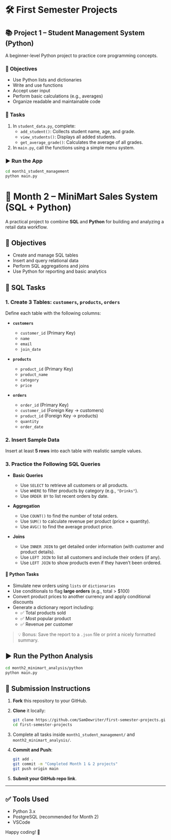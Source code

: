 # 🛠️ First Semester Projects

## 📚 Project 1 – Student Management System (Python)

A beginner-level Python project to practice core programming concepts.

### 🎯 Objectives

- Use Python lists and dictionaries
- Write and use functions
- Accept user input
- Perform basic calculations (e.g., averages)
- Organize readable and maintainable code

### 🧩 Tasks

1. In `student_data.py`, complete:
   - `add_student()`: Collects student name, age, and grade.
   - `view_students()`: Displays all added students.
   - `get_average_grade()`: Calculates the average of all grades.
2. In `main.py`, call the functions using a simple menu system.

### ▶️ Run the App

```bash
cd month1_student_management
python main.py
```

# 🛒 Month 2 – MiniMart Sales System (SQL + Python)

A practical project to combine **SQL** and **Python** for building and analyzing a retail data workflow.

## 🎯 Objectives

- Create and manage SQL tables
- Insert and query relational data
- Perform SQL aggregations and joins
- Use Python for reporting and basic analytics

## 🧩 SQL Tasks

### 1. Create 3 Tables: `customers`, `products`, `orders`

Define each table with the following columns:

- **`customers`**

  - `customer_id` (Primary Key)
  - `name`
  - `email`
  - `join_date`
- **`products`**

  - `product_id` (Primary Key)
  - `product_name`
  - `category`
  - `price`
- **`orders`**

  - `order_id` (Primary Key)
  - `customer_id` (Foreign Key → customers)
  - `product_id` (Foreign Key → products)
  - `quantity`
  - `order_date`

### 2. Insert Sample Data

Insert at least **5 rows** into each table with realistic sample values.

### 3. Practice the Following SQL Queries

* **Basic Queries**

  * Use `SELECT` to retrieve all customers or all products.
  * Use `WHERE` to filter products by category (e.g., `"Drinks"`).
  * Use `ORDER BY` to list recent orders by date.
* **Aggregation**

  * Use `COUNT()` to find the number of total orders.
  * Use `SUM()` to calculate revenue per product (price × quantity).
  * Use `AVG()` to find the average product price.
* **Joins**

  * Use `INNER JOIN` to get detailed order information (with customer and product details).
  * Use `LEFT JOIN` to list all customers and include their orders (if any).
  * Use `LEFT JOIN` to show products even if they haven’t been ordered.

#### 🧩 Python Tasks

- Simulate new orders using `lists` or `dictionaries`
- Use conditionals to flag **large orders** (e.g., total > $100)
- Convert product prices to another currency and apply conditional discounts
- Generate a dictionary report including:
  - ✅ Total products sold
  - ✅ Most popular product
  - ✅ Revenue per customer

> 💡 Bonus: Save the report to a `.json` file or print a nicely formatted summary.

## ▶️ Run the Python Analysis

```bash
cd month2_minimart_analysis/python
python main.py
```

## 🚀 Submission Instructions

1. **Fork** this repository to your GitHub.
2. **Clone** it locally:

   ```bash
   git clone https://github.com/SamDewriter/first-semester-projects.git
   cd first-semester-projects
   ```
3. Complete all tasks inside `month1_student_management/` and `month2_minimart_analysis/`.
4. **Commit and Push**:

   ```bash
   git add .
   git commit -m "Completed Month 1 & 2 projects"
   git push origin main
   ```
5. **Submit your GitHub repo link**.

---

## ✅ Tools Used

- Python 3.x
- PostgreSQL (recommended for Month 2)
- VSCode

Happy coding! 🎉

